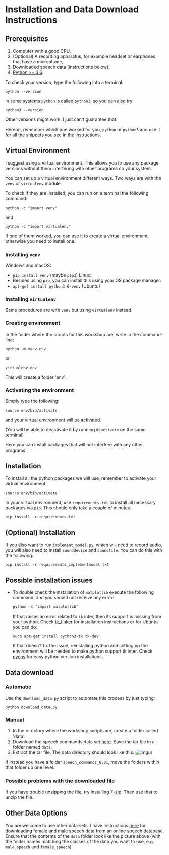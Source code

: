 # Installation and Data Download Instructions

## Prerequisites

1. Computer with a good CPU,
2. (Optional) A recording apparatus, for example headset or earphones
   that have a microphone,
3. Downloaded speech data (instructions below),
4. [Python >= 3.6](https://www.python.org/downloads/).

To check your version, type the following into a terminal:
```
python --version
```
in some systems `python` is called `python3`, so you can also try:
```
python3 --version
```
Other versions might work. I just can't guarantee that.

Hereon, remember which one worked for you, `python` or `python3`
and use it for all the snippets you see in the instructions.

## Virtual Environment

I suggest using a virtual environment.
This allows you to use any package versions without them interfering with
other programs on your system.

You can set up a virtual environment different ways.
Two ways are with the `venv` or `virtualenv` module.

To check if they are installed, you can run on a terminal the following
command:
```
python -c "import venv"
```
and
```
python -c "import virtualenv"
```

If one of them worked, you can use it to create a virtual environment,
otherwise you need to install one:

### Installing `venv`
Windows and macOS:
* `pip install venv` (maybe `pip3`)
Linux:
* Besides using `pip`, you can install this using your OS package manager:
 * `apt-get install python3.6-venv` (Ubuntu)

### Installing `virtualenv`

Same procedures are with `venv` but using `virtualenv` instead.

### Creating environment

In the folder where the scripts for this workshop are, write in the command-line:

```
python -m venv env
```
or
```
virtualenv env
```

This will create a folder 'env'.

### Activating the environment

Simply type the following:
```
source env/bin/activate
```
and your virtual environment will be activated.

(You will be able to deactivate it by running `deactivate` on the same terminal)

Here you can install packages that will not interfere with any other programs.

## Installation

To install all the python packages we will use,
remember to activate your virtual environment:
```
source env/bin/activate
```

In your virtual environment, use `requirements.txt` to install all necessary
packages via `pip`. This should only take a couple of minutes.
```
pip install -r requirements.txt
```

## (Optional) Installation

If you also want to run `implement_model.py`, which will need to record audio,
you will also need to install `sounddevice` and `soundfile`.
You can do this with the following:
```
pip install -r requirements_implementmodel.txt
```

## Possible installation issues

* To double check the installation of `matplotlib` execute the following
  command, and you should not receive any error:

  ```
  python -c "import matplotlib"
  ```

  If that raises an error related to `tk` inter, then its support is missing
  from your python.
  Check [tk_tinker](https://wiki.python.org/moin/TkInter) for installation
  instructions or for Ubuntu you can do:
  ```
  sudo apt-get install python3-tk tk-dev
  ```
  If that doesn't fix the issue, reinstalling python and setting up the
  environment will be needed to make python support tk inter.
  Check [pyenv](https://github.com/pyenv/pyenv#simple-python-version-management-pyenv)
  for easy python version installations.

## Data download

### Automatic

Use the `download_data.py` script to automate this process by just typing:
```
python download_data.py
```

### Manual

1. In the directory where the workshop scripts are, create a folder called 'data'.
2. Download the speech commands data set
   [here](http://download.tensorflow.org/data/speech_commands_v0.01.tar.gz).
   Save the tar file in a folder named `data`.
3. Extract the tar file. The data directory should look like this:
   ![Imgur](https://i.imgur.com/fqSzLVm.png)

If instead you have a folder `speech_commands_0.01`,
move the folders within that folder up one level.

### Possible problems with the downloaded file

If you have trouble unzipping the file,
try installing [7-zip](https://www.7-zip.org/).
Then use that to unzip the file.

## Other Data Options

You are welcome to use other data sets.
I have instructions [here](https://a-n-rose.github.io/2019/01/31/small-female-male-speech-data.html)
for downloading female and male speech data from an online speech database.
Ensure that the contents of the `data` folder look like the picture above
(with the folder names matching the classes of the data you want to use,
e.g. `male_speech` and `female_speech`).
